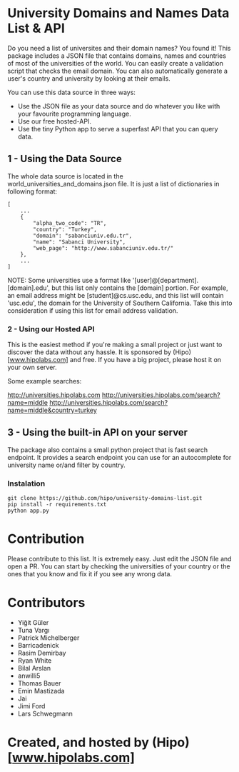 # University Domains and Names Data List & API

Do you need a list of universites and their domain names? You found it! 
This package includes a JSON file that contains domains, names and countries of most of the universities of the world. 
You can easily create a validation script that checks the email domain. 
You can also automatically generate a user's country and university by looking at their emails.

You can use this data source in three ways:
 - Use the JSON file as your data source and do whatever you like with your favourite programming language.
 - Use our free hosted-API.
 - Use the tiny Python app to serve a superfast API that you can query data.


## 1 - Using the Data Source

The whole data source is located in the world_universities_and_domains.json file. It is just a list of dictionaries in following format:

	[
		...
		{
		    "alpha_two_code": "TR",
		    "country": "Turkey",
		    "domain": "sabanciuniv.edu.tr",
		    "name": "Sabanci University",
		    "web_page": "http://www.sabanciuniv.edu.tr/"
		},
		...
	]


NOTE: Some universities use a format like '[user]@[department].[domain].edu', but this list only contains the [domain] portion. 
For example, an email address might be [student]@cs.usc.edu, and this list will contain 'usc.edu', the domain for the 
University of Southern California. Take this into consideration if using this list for email address validation.

### 2 - Using our Hosted API

This is the easiest method if you're making a small project or just want to discover the data without any hassle.
It is sponsored by (Hipo)[www.hipolabs.com] and free. If you have a big project, please host it on your own server.

Some example searches:

http://universities.hipolabs.com
http://universities.hipolabs.com/search?name=middle
http://universities.hipolabs.com/search?name=middle&country=turkey


## 3 - Using the built-in API on your server

The package also contains a small python project that is fast search endpoint. 
It provides a search endpoint you can use for an autocomplete for university name or/and filter by country.

### Instalation
	git clone https://github.com/hipo/university-domains-list.git
	pip install -r requirements.txt
	python app.py

# Contribution
Please contribute to this list. It is extremely easy. Just edit the JSON file and open a PR. 
You can start by checking the universities of your country or the ones that you know and fix it if you see any wrong data.

# Contributors

 - Yiğit Güler
 - Tuna Vargı
 - Patrick Michelberger
 - Barricadenick
 - Rasim Demirbay
 - Ryan White
 - Bilal Arslan
 - anwilli5
 - Thomas Bauer
 - Emin Mastizada
 - Jai
 - Jimi Ford
 - Lars Schwegmann

# Created, and hosted by (Hipo)[www.hipolabs.com]
